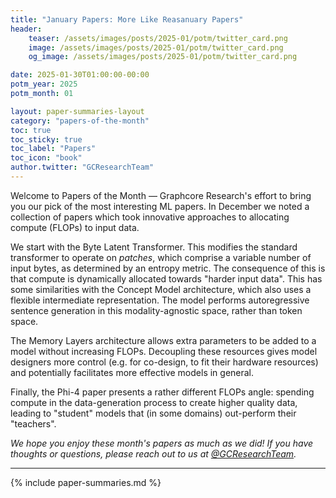 ```yaml
---
title: "January Papers: More Like Reasanuary Papers"
header:
    teaser: /assets/images/posts/2025-01/potm/twitter_card.png
    image: /assets/images/posts/2025-01/potm/twitter_card.png
    og_image: /assets/images/posts/2025-01/potm/twitter_card.png

date: 2025-01-30T01:00:00-00:00
potm_year: 2025
potm_month: 01

layout: paper-summaries-layout
category: "papers-of-the-month"
toc: true
toc_sticky: true
toc_label: "Papers"
toc_icon: "book"
author.twitter: "GCResearchTeam"
---
```


Welcome to Papers of the Month — Graphcore Research's effort to bring you our pick of the most interesting ML papers.
In December we noted a collection of papers which took innovative approaches to allocating compute (FLOPs) to input data.

We start with the Byte Latent Transformer. This modifies the standard transformer to operate on _patches_, which comprise a variable number of input bytes, as determined by an entropy metric. The consequence of this is that compute is dynamically allocated towards "harder input data". This has some similarities with the Concept Model architecture, which also uses a flexible intermediate representation. The model performs autoregressive sentence generation in this modality-agnostic space, rather than token space. 

The Memory Layers architecture allows extra parameters to be added to a model without increasing FLOPs. Decoupling these resources gives model designers more control (e.g. for co-design, to fit their hardware resources) and potentially facilitates more effective models in general.

Finally, the Phi-4 paper presents a rather different FLOPs angle: spending compute in the data-generation process to create higher quality data, leading to "student" models that (in some domains) out-perform their "teachers".

*We hope you enjoy these month's papers as much as we did! If you have thoughts or questions, please reach out to us at [@GCResearchTeam](https://x.com/GCResearchTeam).*

---

{% include paper-summaries.md %}
